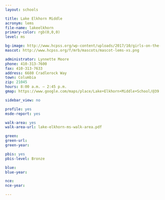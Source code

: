 ```yaml
---
layout: schools

title: Lake Elkhorn Middle
acronym: lems
file-name: lakeelkhorn
primary-color: rgb(0,0,0)
level: ms

bg-image: http://www.hcpss.org/wp-content/uploads/2017/10/girls-on-the-run-group-lems.jpg
mascot: http://www.hcpss.org/f/mrb/mascots/mascot-lems-xs.png

administrator: Lynnette Moore
phone: 410-313-7600
fax: 410-313-7633
address: 6680 Cradlerock Way
town: Columbia
zip: 21045
hours: 8:00 a.m. – 2:45 p.m.
gmap: https://www.google.com/maps/place/Lake+Elkhorn+Middle+School/@39.1918436,-76.8451647,17z/data=!3m1!4b1!4m2!3m1!1s0x89b7dfcb4cd74a8f:0x413379eedb15b501?hl=en

sidebar_view: no

profile: yes
msde-report: yes

walk-area: yes
walk-area-url: lake-elkhorn-ms-walk-area.pdf

green:
green-url:
green-year:

pbis: yes
pbis-level: Bronze

blue: 
blue-year:

nce:
nce-year:

---
```

